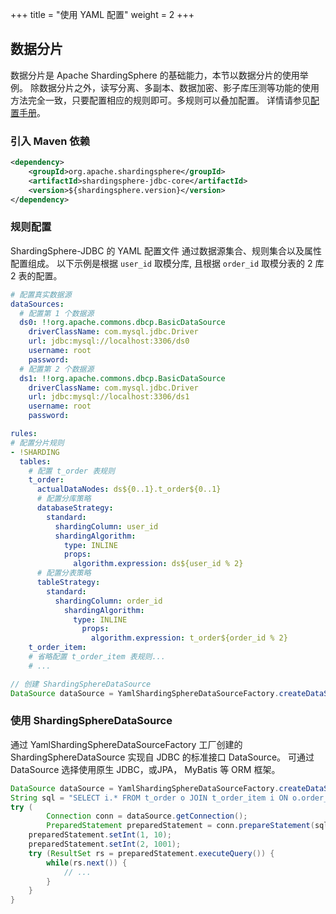 +++
title = "使用 YAML 配置"
weight = 2
+++

## 数据分片

数据分片是 Apache ShardingSphere 的基础能力，本节以数据分片的使用举例。
除数据分片之外，读写分离、多副本、数据加密、影子库压测等功能的使用方法完全一致，只要配置相应的规则即可。多规则可以叠加配置。
详情请参见[配置手册](/cn/user-manual/shardingsphere-jdbc/configuration/config-yaml/)。

### 引入 Maven 依赖

```xml
<dependency>
    <groupId>org.apache.shardingsphere</groupId>
    <artifactId>shardingsphere-jdbc-core</artifactId>
    <version>${shardingsphere.version}</version>
</dependency>
```

### 规则配置

ShardingSphere-JDBC 的 YAML 配置文件 通过数据源集合、规则集合以及属性配置组成。
以下示例是根据 `user_id` 取模分库, 且根据 `order_id` 取模分表的 2 库 2 表的配置。

```yaml
# 配置真实数据源
dataSources:
  # 配置第 1 个数据源
  ds0: !!org.apache.commons.dbcp.BasicDataSource
    driverClassName: com.mysql.jdbc.Driver
    url: jdbc:mysql://localhost:3306/ds0
    username: root
    password:
  # 配置第 2 个数据源
  ds1: !!org.apache.commons.dbcp.BasicDataSource
    driverClassName: com.mysql.jdbc.Driver
    url: jdbc:mysql://localhost:3306/ds1
    username: root
    password: 

rules:
# 配置分片规则
- !SHARDING
  tables:
    # 配置 t_order 表规则
    t_order: 
      actualDataNodes: ds${0..1}.t_order${0..1}
      # 配置分库策略
      databaseStrategy:
        standard:
          shardingColumn: user_id
          shardingAlgorithm:
            type: INLINE
            props:
              algorithm.expression: ds${user_id % 2}
      # 配置分表策略
      tableStrategy:
        standard:
          shardingColumn: order_id
            shardingAlgorithm:
              type: INLINE
                props:
                  algorithm.expression: t_order${order_id % 2}
    t_order_item: 
    # 省略配置 t_order_item 表规则...
    # ...
```

```java
// 创建 ShardingSphereDataSource
DataSource dataSource = YamlShardingSphereDataSourceFactory.createDataSource(yamlFile);
```

### 使用 ShardingSphereDataSource

通过 YamlShardingSphereDataSourceFactory 工厂创建的 ShardingSphereDataSource 实现自 JDBC 的标准接口 DataSource。
可通过 DataSource 选择使用原生 JDBC，或JPA， MyBatis 等 ORM 框架。

```java
DataSource dataSource = YamlShardingSphereDataSourceFactory.createDataSource(yamlFile);
String sql = "SELECT i.* FROM t_order o JOIN t_order_item i ON o.order_id=i.order_id WHERE o.user_id=? AND o.order_id=?";
try (
        Connection conn = dataSource.getConnection();
        PreparedStatement preparedStatement = conn.prepareStatement(sql)) {
    preparedStatement.setInt(1, 10);
    preparedStatement.setInt(2, 1001);
    try (ResultSet rs = preparedStatement.executeQuery()) {
        while(rs.next()) {
            // ...
        }
    }
}
```
